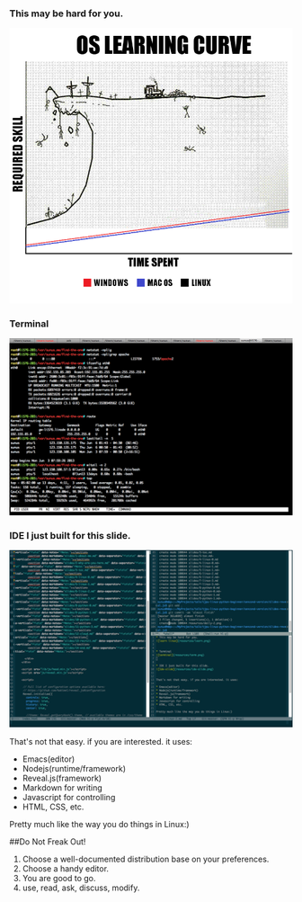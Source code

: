### This may be hard for you.
![learn](resources/learn.png)


### Terminal
![terminal](resources/term.png)


### IDE I just built for this slide.
![ide](resources/ide-slide.png)


That's not that easy. if you are interested. it uses:

* Emacs(editor)
* Nodejs(runtime/framework)
* Reveal.js(framework)
* Markdown for writing
* Javascript for controlling
* HTML, CSS, etc.

Pretty much like the way you do things in Linux:)


##Do Not Freak Out!
1. Choose a well-documented distribution base on your preferences.
2. Choose a handy editor.
3. You are good to go.
4. use, read, ask, discuss, modify.
